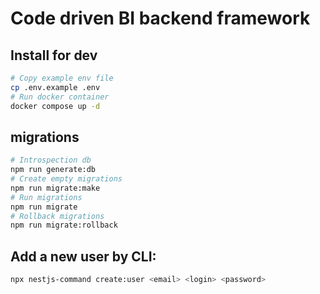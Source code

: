 # Code driven BI backend framework

## Install for dev

```bash
# Copy example env file
cp .env.example .env
# Run docker container
docker compose up -d
```

## migrations

```bash
# Introspection db
npm run generate:db
# Create empty migrations
npm run migrate:make
# Run migrations
npm run migrate
# Rollback migrations
npm run migrate:rollback
```

## Add a new user by CLI:

```bash
npx nestjs-command create:user <email> <login> <password>
```
